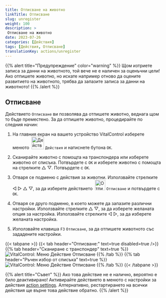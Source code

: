 ```yaml
---
title: Отписване на животно
linkTitle: Отписване
slug: unregister
weight: 100
description: >
 Отписване на животно
date: 2023-07-26
categories: [Действия]
tags: [Действия, Отписване]
translationKey: actions/unregister
---
```

{{% alert title="Предупреждение" color="warning" %}}
Щом изтриете записа за данни на животното, той вече не е наличен за оценъчни цели! Ако отпишете животно, но искате например отново да оцените развитието на животното, трябва да запазите записа за данни на животното!
{{% /alert %}}

## Отписване

Действието `Отписване` ви позволява да отпишете животно, веднага щом то бъде преместено. За да отпишете животно, процедирайте по следния начин:

1. На главния екран на вашето устройство VitalControl изберете менюто &nbsp;<img src="/icons/actions.svg" width="40" align="bottom" alt="Действия" /> `Действия` и натиснете бутона `OK`.

2. Сканирайте животно с помощта на транспондера или изберете животно от списъка. Потвърдете с `OK` и изберете животно с помощта на стрелките △ ▽. Потвърдете с `OK`.

3. Отваря се подменю с действия за животни. Използвайте стрелките ◁ ▷ △ ▽, за да изберете действието &nbsp;<img src="/icons/actions/unregister.svg" width="33" align="bottom" alt="Отписване" /> `Отписване` и потвърдете с `OK`.

4. Отваря се друго подменю, в което можете да запазите различни настройки. Използвайте стрелките △ ▽, за да изберете желаната опция за настройка. Използвайте стрелките ◁ ▷, за да изберете желаната настройка.

5. Използвайте клавиша `F3` `Отписване`, за да отпишете животното със зададените настройки.

{{< tabpane >}}
{{< tab header="Отписване:" text=true disabled=true />}}
{{% tab header="Сканиране с транспондер" text=true %}}
![VitalControl: Меню Действие Отписване](../images/unregister-scan.png "Отписване на животно")
{{% /tab %}}
{{% tab header="Ръчен избор от списъка" text=true %}}
![VitalControl: Меню Действие Отписване](../images/unregister.png "Отписване на животно")
{{% /tab %}}
{{< /tabpane >}}


{{% alert title="Съвет" %}}
Ако това действие не е налично, вероятно е било деактивирано! Активирайте действието в менюто с настройки за действия [action settings](../setting/). Алтернативно, рестартирането на всички действия ще върне това действие обратно.
{{% /alert %}}
